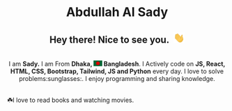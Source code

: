 <h1 style="text-align: center">Abdullah Al Sady</h1>

<h2 style="text-align: center;">Hey there! Nice to see you.<img style="margin-left: 10px" src="images/hello.gif" width="25px"></h2>

<br>

<center>I am <b>Sady.</b> I am From <b>Dhaka, <img style="display: inline" src="images/bangladesh.png" width="20px"> Bangladesh</b>. I Actively code on <b>JS, React, HTML, CSS, Bootstrap, Tailwind, JS and Python</b> every day. I love to solve problems:sunglasses:. I enjoy programming and sharing knowledge.</center>

<br/>

:shamrock:I love to read books and watching movies.





  



